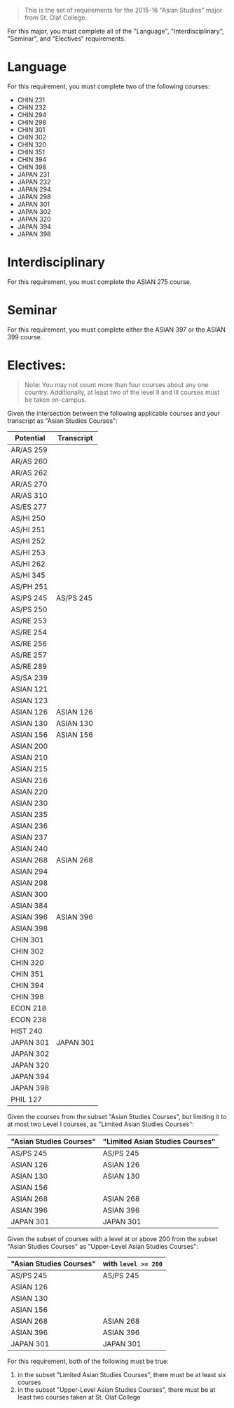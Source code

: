 > This is the set of requirements for the 2015-16 "Asian Studies" major from
> St. Olaf College.

For this major, you must complete all of the "Language", "Interdisciplinary",
"Seminar", and "Electives" requirements.

# Language
For this requirement, you must complete two of the following courses:

- CHIN 231
- CHIN 232
- CHIN 294
- CHIN 298
- CHIN 301
- CHIN 302
- CHIN 320
- CHIN 351
- CHIN 394
- CHIN 398
- JAPAN 231
- JAPAN 232
- JAPAN 294
- JAPAN 298
- JAPAN 301
- JAPAN 302
- JAPAN 320
- JAPAN 394
- JAPAN 398

# Interdisciplinary
For this requirement, you must complete the ASIAN 275 course.

# Seminar
For this requirement, you must complete either the ASIAN 397 or the ASIAN 399
course.

# Electives:
> Note: You may not count more than four courses about any one country.
> Additionally, at least two of the level II and III courses must be taken
> on-campus.

Given the intersection between the following applicable courses and your
transcript as "Asian Studies Courses":

| Potential | Transcript |
| --------- | ---------- |
| AR/AS 259 |            |
| AR/AS 260 |            |
| AR/AS 262 |            |
| AR/AS 270 |            |
| AR/AS 310 |            |
| AS/ES 277 |            |
| AS/HI 250 |            |
| AS/HI 251 |            |
| AS/HI 252 |            |
| AS/HI 253 |            |
| AS/HI 262 |            |
| AS/HI 345 |            |
| AS/PH 251 |            |
| AS/PS 245 | AS/PS 245  |
| AS/PS 250 |            |
| AS/RE 253 |            |
| AS/RE 254 |            |
| AS/RE 256 |            |
| AS/RE 257 |            |
| AS/RE 289 |            |
| AS/SA 239 |            |
| ASIAN 121 |            |
| ASIAN 123 |            |
| ASIAN 126 | ASIAN 126  |
| ASIAN 130 | ASIAN 130  |
| ASIAN 156 | ASIAN 156  |
| ASIAN 200 |            |
| ASIAN 210 |            |
| ASIAN 215 |            |
| ASIAN 216 |            |
| ASIAN 220 |            |
| ASIAN 230 |            |
| ASIAN 235 |            |
| ASIAN 236 |            |
| ASIAN 237 |            |
| ASIAN 240 |            |
| ASIAN 268 | ASIAN 268  |
| ASIAN 294 |            |
| ASIAN 298 |            |
| ASIAN 300 |            |
| ASIAN 384 |            |
| ASIAN 396 | ASIAN 396  |
| ASIAN 398 |            |
| CHIN 301  |            |
| CHIN 302  |            |
| CHIN 320  |            |
| CHIN 351  |            |
| CHIN 394  |            |
| CHIN 398  |            |
| ECON 218  |            |
| ECON 238  |            |
| HIST 240  |            |
| JAPAN 301 | JAPAN 301  |
| JAPAN 302 |            |
| JAPAN 320 |            |
| JAPAN 394 |            |
| JAPAN 398 |            |
| PHIL 127  |            |

Given the courses from the subset "Asian Studies Courses", but limiting it to at most two Level I courses, as "Limited Asian Studies Courses":

| "Asian Studies Courses" | "Limited Asian Studies Courses" |
| ----------------------- | ------------------------------- |
| AS/PS 245               | AS/PS 245                       |
| ASIAN 126               | ASIAN 126                       |
| ASIAN 130               | ASIAN 130                       |
| ASIAN 156               |                                 |
| ASIAN 268               | ASIAN 268                       |
| ASIAN 396               | ASIAN 396                       |
| JAPAN 301               | JAPAN 301                       |

Given the subset of courses with a level at or above 200 from the subset "Asian Studies Courses" as "Upper-Level Asian Studies Courses":

| "Asian Studies Courses" | with `level >= 200` |
| ----------------------- | ------------------- |
| AS/PS 245               | AS/PS 245           |
| ASIAN 126               |                     |
| ASIAN 130               |                     |
| ASIAN 156               |                     |
| ASIAN 268               | ASIAN 268           |
| ASIAN 396               | ASIAN 396           |
| JAPAN 301               | JAPAN 301           |

For this requirement, both of the following must be true:

1. in the subset "Limited Asian Studies Courses", there must be at least six courses
2. in the subset "Upper-Level Asian Studies Courses", there must be at least two courses taken at St. Olaf College
